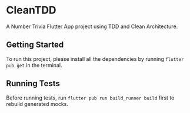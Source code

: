 # CleanTDD
A Number Trivia Flutter App project using TDD and Clean Architecture.

## Getting Started
To run this project, please install all the dependencies by running `flutter pub get` in the terminal.

## Running Tests
Before running tests, run `flutter pub run build_runner build` first to rebuild generated mocks.